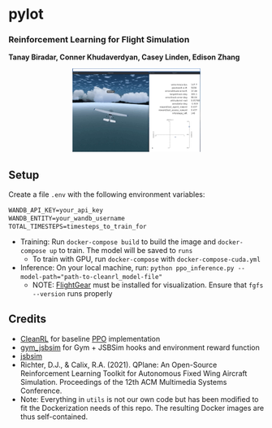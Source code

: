 # pylot
### Reinforcement Learning for Flight Simulation
**Tanay Biradar, Conner Khudaverdyan, Casey Linden, Edison Zhang**

<p align="center">
    <img src="./demos/pylot-video-demo.gif" alt="Pylot Demo" width="50%"/>
</p>


## Setup

Create a file `.env` with the following environment variables:

```
WANDB_API_KEY=your_api_key
WANDB_ENTITY=your_wandb_username
TOTAL_TIMESTEPS=timesteps_to_train_for
```

- Training: Run `docker-compose build` to build the image and `docker-compose up` to train.
    The model will be saved to `runs`
    - To train with GPU, run `docker-compose` with `docker-compose-cuda.yml`
- Inference: On your local machine, run: `python ppo_inference.py --model-path="path-to-cleanrl_model-file"`
    - NOTE: [FlightGear](http://flightgear.org/) must be installed for
      visualization.  Ensure that `fgfs --version` runs properly

## Credits
- [CleanRL](https://github.com/vwxyzjn/cleanrl) for baseline [PPO](https://openai.com/research/openai-baselines-ppo) implementation
- [gym_jsbsim](https://github.com/Gor-Ren/gym-jsbsim) for Gym + JSBSim hooks and environment reward function
- [jsbsim](https://github.com/JSBSim-Team/jsbsim)
- Richter, D.J., & Calix, R.A. (2021). QPlane: An Open-Source Reinforcement Learning Toolkit for Autonomous Fixed Wing Aircraft Simulation. Proceedings of the 12th ACM Multimedia Systems Conference.
- Note: Everything in `utils` is not our own code but has been modified to fit
  the Dockerization needs of this repo. The resulting Docker images are thus self-contained.
